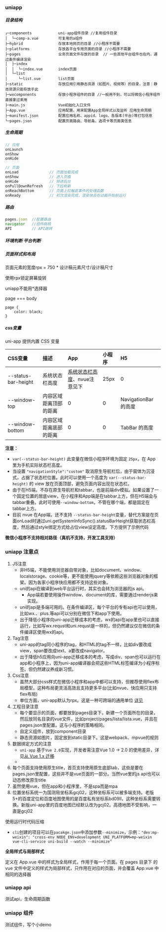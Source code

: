 ### uniapp

##### 目录结构

```
┌─components            uni-app组件目录 //复用组件目录
│  └─comp-a.vue         可复用的a组件
├─hybrid                存放本地网页的目录 //小程序不需要
├─platforms             存放各平台专用页面的目录 //小程序不需要
├─pages                 业务页面文件存放的目录  // 一些其他平台组件也在内，通过条件编译渲染
│  ├─index
│  │  └─index.vue       index页面
│  └─list
│     └─list.vue        list页面
├─static                存放应用引用静态资源（如图片、视频等）的目录，注意：静态资源只能存放于此
├─wxcomponents          存放小程序组件的目录 //一般用不到，可以将微信小程序组件直接拿过来用
├─main.js               Vue初始化入口文件
├─App.vue               应用配置，用来配置App全局样式以及监听 应用生命周期
├─manifest.json         配置应用名称、appid、logo、各版本(平台)等打包信息
└─pages.json            配置页面路由、导航条、选项卡等页面类信息
```

##### 生命周期

```js
// 应用
onLaunch
onShow
onHide

// 页面
onLoad				// 页面加载完成
onShow				// 进入页面
onHide				// 转进后台
onPullDownRefresh	// 下拉刷新
onReachBottom		// 页面上拉触底事件的处理函数
onReady				// 初次渲染完成，渲染快会在动画开始前运行
```

##### 路由

```js
pages.json  //配置路由
navigator	//组件跳转
API			// API跳转
```

##### 环境判断 平台判断

##### 页面样式和布局

页面元素的宽度rpx = 750 * 设计稿元素尺寸/设计稿尺寸

使用rpx锁定屏幕旋转

uniapp不能用*选择器

page === body

```
page {
	color: black;
}
```

##### css变量

uni-app 提供内置 CSS 变量

| CSS变量             | 描述                   | App                                                          | 小程序 | H5                   |
| :------------------ | :--------------------- | :----------------------------------------------------------- | :----- | :------------------- |
| --status-bar-height | 系统状态栏高度         | [系统状态栏高度](http://www.html5plus.org/doc/zh_cn/navigator.html#plus.navigator.getStatusbarHeight)、nvue注意见下 | 25px   | 0                    |
| --window-top        | 内容区域距离顶部的距离 | 0                                                            | 0      | NavigationBar 的高度 |
| --window-bottom     | 内容区域距离底部的距离 | 0                                                            | 0      | TabBar 的高度        |

**注意：**

- `var(--status-bar-height)` 此变量在微信小程序环境为固定 `25px`，在 App 里为手机实际状态栏高度。
- 当设置 `"navigationStyle":"custom"` 取消原生导航栏后，由于窗体为沉浸式，占据了状态栏位置。此时可以使用一个高度为 `var(--status-bar-height)` 的 view 放在页面顶部，避免页面内容出现在状态栏。
- 由于在H5端，不存在原生导航栏和tabbar，也是前端div模拟。如果设置了一个固定位置的居底view，在小程序和App端是在tabbar上方，但在H5端会与tabbar重叠。此时可使用`--window-bottom`，不管在哪个端，都是固定在tabbar上方。
- 目前 nvue 在App端，还不支持 `--status-bar-height`变量，替代方案是在页面onLoad时通过uni.getSystemInfoSync().statusBarHeight获取状态栏高度，然后通过style绑定方式给占位view设定高度。下方提供了示例代码

**微信小程序不支持相对路径（真机不支持，开发工具支持）**



### uniapp 注意点

1. JS注意
   - 非H5端，不能使用浏览器自带对象，比如document、window、localstorage、cookie等，更不能使用jquery等依赖这些浏览器对象的框架。因为各家小程序快应用都不支持这些对象。
   - uni的api在编译到web平台运行时，其实也会转为浏览器的js api。
     - App端若要使用操作window、document的库，需要通过renderjs来实现。
   - uni的api是多端可用的。在条件编译区，每个平台的专有api也可以使用，比如wx.、plus.等api可以分别在微信下和app下使用。
   - 出于降低小程序向uni-app迁移成本的考虑，wx的api在app里也可以直接运行，比如写wx.requst和uni.requst是一样的，但仍然建议仅在微信的条件编译区使用wx的api。
2. Tag注意
   - uni-app的tag同小程序的tag，和HTML的tag不一样，比如div要改成view，span要改成text、a要改成navigator。
   - 出于降低h5应用向uni-app迁移成本的考虑，写成div、span也可以运行在app和小程序上，因为uni-app编译器会把这些HTML标签编译为小程序标签。但仍然建议养成新习惯。
3. Css注意
   - 虽然大部分css样式在微信小程序和app中都可以支持，但推荐使用flex布局模型，这种布局更灵活高效且支持更多平台(比如nvue、快应用只支持flex布局)
   - 单位方面，uni-app默认为rpx。这是一种可跨端的通用单位 [详见](https://uniapp.dcloud.io/frame?id=尺寸单位)
4. 工程目录注意
   - 每个要显示的页面，都要放到pages目录下，新建一个页面所在的目录，然后放同名目录的vue文件，比如project/pages/lista/lista.vue，并且在pages.json里配置。这与小程序的策略相同。
   - 自定义组件，放到component目录
   - 静态资源如图片，固定放到static目录下。这是webpack、mpvue的规则
5. 数据绑定方式的注意
   - `uni-app` 基于`Vue 2.0`实现，开发者需注意Vue 1.0 -> 2.0 的使用差异，详见[从 Vue 1.x 迁移](https://cn.vuejs.org/v2/guide/migration.html)
   - 
6. 每个页面支持使用原生title，首页支持使用原生底部tab，这些是要在pages.json里配置，这些并不是vue页面的一部分。当然vue里的js api也可以动态修改原生title
7. 虽然使用vue，但在app和小程序里，不是spa而是mpa
8. 位置坐标系统一为国测局坐标系gcj02，这种坐标系可以被多端支持。老版5+的百度定位和百度地图使用的是百度私有坐标系bd09ll，这种坐标系需要转换。新版uni-app里的百度地图已经默认改为gcj02。高德地图不受影响，一直是gcj02

使用运行时代码压缩

- `cli`创建的项目可以在`pacakge.json`中添加参数`--minimize`，示例：`"dev:mp-weixin": "cross-env NODE_ENV=development UNI_PLATFORM=mp-weixin vue-cli-service uni-build --watch --minimize"`

**全局样式与局部样式**

定义在 App.vue 中的样式为全局样式，作用于每一个页面。在 pages 目录下 的 vue 文件中定义的样式为局部样式，只作用在对应的页面，并会覆盖 App.vue 中相同的选择器

### uniapp api

测试api，生命周期函数



### uniapp 组件

测试组件，写个小demo